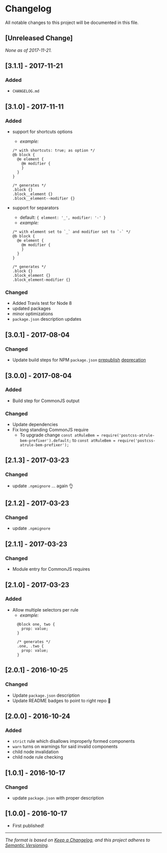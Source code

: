 # Changelog
All notable changes to this project will be documented in this file.

## [Unreleased Change]
_None as of 2017-11-21._

## [3.1.1] - 2017-11-21
### Added
- `CHANGELOG.md`

## [3.1.0] - 2017-11-11
### Added
- support for shortcuts options
  - _example:_

  ```
  /* with shortcuts: true; as option */
  @b block {
    @e element {
      @m modifier {
      }
    }
  }

  /* generates */
  .block {}
  .block__element {}
  .block__element--modifier {}
  ```
- support for separators
  - default: `{ element: '_', modifier: '-' }`
  - _example:_

  ```
  /* with element set to `_` and modifier set to `-` */
  @b block {
    @e element {
      @m modifier {
      }
    }
  }

  /* generates */
  .block {}
  .block_element {}
  .block_element-modifier {}
  ```

### Changed
- Added Travis test for Node 8
- updated packages
- minor optimizations
- `package.json` description updates

## [3.0.1] - 2017-08-04
### Changed
- Update build steps for NPM `package.json` [prepublish](https://docs.npmjs.com/misc/scripts) [deprecation](http://blog.lholmquist.org/npm-prepublish-changes/)

## [3.0.0] - 2017-08-04
### Added
- Build step for CommonJS output

### Changed
- Update dependencies
- Fix long standing CommonJS require
  - To upgrade change `const atRuleBem = require('postcss-atrule-bem-prefixer').default;` to `const atRuleBem = require('postcss-atrule-bem-prefixer');`


## [2.1.3] - 2017-03-23
### Changed
- update `.npmignore` … again 👌

## [2.1.2] - 2017-03-23
### Changed
- update `.npmignore`

## [2.1.1] - 2017-03-23
### Changed
- Module entry for CommonJS requires

## [2.1.0] - 2017-03-23
### Added
- Allow multiple selectors per rule
  - _example:_
  ```
    @block one, two {
      prop: value;
    }

    /* generates */
    .one, .two {
      prop: value;
    }
    ```

## [2.0.1] - 2016-10-25
### Changed
- Update `package.json` description
- Update README badges to point to right repo 🐣

## [2.0.0] - 2016-10-24
### Added
- `strict` rule which disallows improperly formed components
- `warn` turns on warnings for said invalid components
- child node invalidation
- child node rule checking

## [1.0.1] - 2016-10-17
### Changed
- update `package.json` with proper description

## [1.0.0] - 2016-10-17
- First published!

---

_The format is based on [Keep a Changelog](http://keepachangelog.com/en/1.0.0/), and this project adheres to [Semantic Versioning](http://semver.org/spec/v2.0.0.html)._
